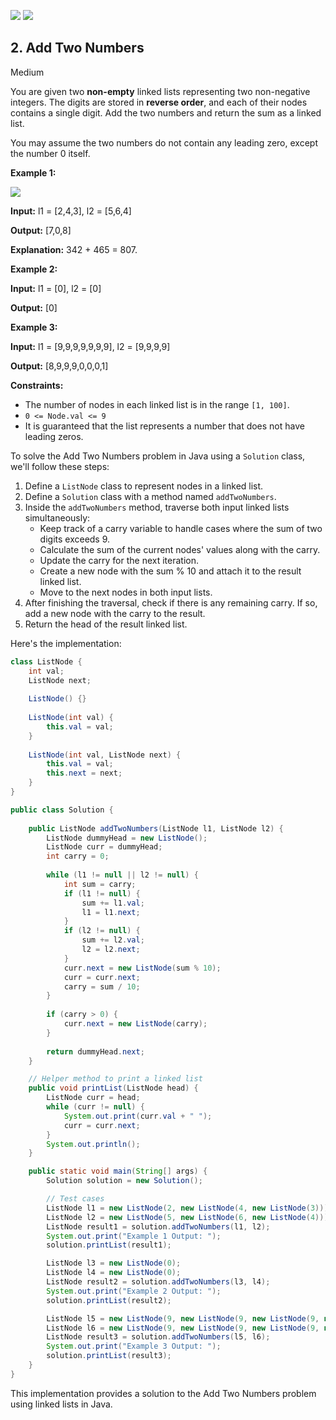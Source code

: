 [![](https://img.shields.io/github/stars/javadev/LeetCode-in-All?label=Stars&style=flat-square)](https://github.com/javadev/LeetCode-in-All)
[![](https://img.shields.io/github/forks/javadev/LeetCode-in-All?label=Fork%20me%20on%20GitHub%20&style=flat-square)](https://github.com/javadev/LeetCode-in-All/fork)

## 2\. Add Two Numbers

Medium

You are given two **non-empty** linked lists representing two non-negative integers. The digits are stored in **reverse order**, and each of their nodes contains a single digit. Add the two numbers and return the sum as a linked list.

You may assume the two numbers do not contain any leading zero, except the number 0 itself.

**Example 1:**

![](https://assets.leetcode.com/uploads/2020/10/02/addtwonumber1.jpg)

**Input:** l1 = [2,4,3], l2 = [5,6,4]

**Output:** [7,0,8]

**Explanation:** 342 + 465 = 807. 

**Example 2:**

**Input:** l1 = [0], l2 = [0]

**Output:** [0] 

**Example 3:**

**Input:** l1 = [9,9,9,9,9,9,9], l2 = [9,9,9,9]

**Output:** [8,9,9,9,0,0,0,1] 

**Constraints:**

*   The number of nodes in each linked list is in the range `[1, 100]`.
*   `0 <= Node.val <= 9`
*   It is guaranteed that the list represents a number that does not have leading zeros.

To solve the Add Two Numbers problem in Java using a `Solution` class, we'll follow these steps:

1. Define a `ListNode` class to represent nodes in a linked list.
2. Define a `Solution` class with a method named `addTwoNumbers`.
3. Inside the `addTwoNumbers` method, traverse both input linked lists simultaneously:
   - Keep track of a carry variable to handle cases where the sum of two digits exceeds 9.
   - Calculate the sum of the current nodes' values along with the carry.
   - Update the carry for the next iteration.
   - Create a new node with the sum % 10 and attach it to the result linked list.
   - Move to the next nodes in both input lists.
4. After finishing the traversal, check if there is any remaining carry. If so, add a new node with the carry to the result.
5. Return the head of the result linked list.

Here's the implementation:

```java
class ListNode {
    int val;
    ListNode next;
    
    ListNode() {}
    
    ListNode(int val) {
        this.val = val;
    }
    
    ListNode(int val, ListNode next) {
        this.val = val;
        this.next = next;
    }
}

public class Solution {
    
    public ListNode addTwoNumbers(ListNode l1, ListNode l2) {
        ListNode dummyHead = new ListNode();
        ListNode curr = dummyHead;
        int carry = 0;
        
        while (l1 != null || l2 != null) {
            int sum = carry;
            if (l1 != null) {
                sum += l1.val;
                l1 = l1.next;
            }
            if (l2 != null) {
                sum += l2.val;
                l2 = l2.next;
            }
            curr.next = new ListNode(sum % 10);
            curr = curr.next;
            carry = sum / 10;
        }
        
        if (carry > 0) {
            curr.next = new ListNode(carry);
        }
        
        return dummyHead.next;
    }

    // Helper method to print a linked list
    public void printList(ListNode head) {
        ListNode curr = head;
        while (curr != null) {
            System.out.print(curr.val + " ");
            curr = curr.next;
        }
        System.out.println();
    }

    public static void main(String[] args) {
        Solution solution = new Solution();

        // Test cases
        ListNode l1 = new ListNode(2, new ListNode(4, new ListNode(3)));
        ListNode l2 = new ListNode(5, new ListNode(6, new ListNode(4)));
        ListNode result1 = solution.addTwoNumbers(l1, l2);
        System.out.print("Example 1 Output: ");
        solution.printList(result1);

        ListNode l3 = new ListNode(0);
        ListNode l4 = new ListNode(0);
        ListNode result2 = solution.addTwoNumbers(l3, l4);
        System.out.print("Example 2 Output: ");
        solution.printList(result2);

        ListNode l5 = new ListNode(9, new ListNode(9, new ListNode(9, new ListNode(9, new ListNode(9, new ListNode(9, new ListNode(9)))))));
        ListNode l6 = new ListNode(9, new ListNode(9, new ListNode(9, new ListNode(9))));
        ListNode result3 = solution.addTwoNumbers(l5, l6);
        System.out.print("Example 3 Output: ");
        solution.printList(result3);
    }
}
```

This implementation provides a solution to the Add Two Numbers problem using linked lists in Java.